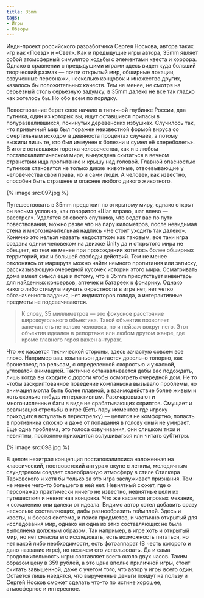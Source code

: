 ```yaml
---
title: 35mm
tags:
- Игры
- Обзоры
---
```


Инди-проект российского разработчика Сергея Носкова, автора таких игр как «Поезд» и «Свет». Как и предыдущие игры автора, 35mm являет собой атомсферный симулятор ходьбы с элементами квеста и хоррора. Однако в сравнении с предыдущими играми здесь виден куда больший творческий размах — почти открытый мир, обширные локации, озвученные персонажи, несколько концовок и множество других, казалось бы положительных качеств. Тем не менее, не смотря на серьезный столь серьезную задумку, в 35mm далеко не все так гладко как хотелось бы. Но обо всем по порядку.

Повествование берет свое начало в типичной глубинке России, два путника, один из которых вы, ищут оставшиеся припасы в полуразвалившихся, покинутых деревенских избушках. Случилось так, что привычный мир был поражен неизвестной формой вируса со смертельным исходом в девяноста процентах случаев, а потому выжили лишь те, кто был иммунен к болезни и сумел её «переболеть». В итоге оставшаяся горстка человечества, как и в любом постапокалиптическом мире, вынуждена скитаться в вечном странствии ища пропитание и крышу над головой. Главной опасностью путников становятся не только дикие животные, отвоевывающие у человечества свои права, но и сами люди. А человек, как известно, способен быть страшнее и опаснее любого дикого животного.

{% image src:097.jpg %}

Путешествовать в 35mm предстоит по открытому миру, однако открыт он весьма условно, как говорится «Шаг вправо, шаг влево — расстрел». Удалятся от своего спутника, что ведет вас по пути повествования, можно разве что на пару километров, после невидимая стена и многозначительная надпись «Не стоит уходить так далеко». Конечно это нельзя назвать недостатком как таковым, все таки игра создана одним человеком на движке Unity да и открытого мира не обещает, но тем не менее при прохождении хотелось более обширных территорий, как и большей свободы действий. Тем не менее отклоняясь от маршрута можно найти немного пропитания или записку, рассказывающую очередной кусочек истории этого мира. Осматривать дома имеет смысл еще и потому, что в 35mm присутствует инвентарь для найденных консервов, аптечек и батареек к фонарику. Однако какого либо стимула изучать окрестности в игре нет, нет четко обозначенного задания, нет индикаторов голода, а интерактивные предметы не подсвечиваются.

> К слову, 35 миллиметров — это фокусное расстояние широкоугольного объектива. Такой объектив позволяет запечатлеть не только человека, но и пейзаж вокруг него. Этот объектив идеален в репортаже или любом другом жанре, где кроме главного героя важен антураж.

Что же касается технической стороны, здесь зачастую совсем все плохо. Например ваш компаньон двигается довольно топорно, как бронепоезд по рельсам, с определенной скоростью и ужасной, угловатой анимацией. Тактично останавливается дабы вас подождать, лишь когда вы сходите с дороги чтобы осмотреть очередной дом. Не то чтобы заскриптованное поведение компаньона вызывало проблемы, но анимация могла быть более плавной, а взаимодействие более живым и хоть сколько нибудь интерактивным. Разочаровывают и многочисленные баги в виде не срабатывающих скриптов. Смущает и реализация стрельбы в игре (Есть пару моментов где игроку приходится вступать в перестрелку) — целится не комфортно, попасть в противника сложно и даже от попадания в голову оный не умирает. Еще одна проблема, это голоса озвучивания, они слишком тихи и невнятны, постоянно приходится вслушиваться или читать субтитры.

{% image src:098.jpg %}

В целом нехитрая концепция постапокалипсиса наложенная на классический, постсоветский антураж вкупе с легким, мелодичным саундтреком создает своеобразную атмосферу в стиле Сталкера Тарковского и хотя бы только за это игра заслуживает признания. Тем не менее чего-то большего в ней нет. Невнятный сюжет, где о персонажах практически ничего не известно, невнятные цели их путешествия и невнятная концовка. Что же касается игровых механик, к сожалению они далеки от идеала. Видимо автор хотел добавить сразу несколько составляющих, дабы разнообразить геймплей. Здесь и квесты, и боевая система, и поиск предметов, и частично открытый для исследования мир, однако ни одна из этих составляющих не была выполнена должным образом. Так например, в игре хоть и открытый мир, но нет смысла его исследовать, есть возможность питаться, но нет какой либо необходимости, есть фотоаппарат (В честь которого и дано название игре), но незачем его использовать. Да и сама продолжительность игры составляет всего около двух часов. Таким образом цену в 359 рублей, а это цена вполне приличной игры, стоит считать завышенной, даже с учетом того, что автор у игры всего один. Остается лишь наедятся, что вырученные деньги пойдут на пользу и Сергей Носков сможет сделать что-то по истине хорошее, атмосферное и интересное.